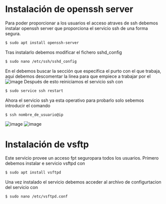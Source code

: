 # Instalación de openssh server
Para poder proporcionar a los usuarios el acceso atraves de ssh debemos instalar openssh server que proporciona el servicio ssh de una forma segura.
```bash
$ sudo apt install openssh-server
```
Tras instalarlo debemos modificar el fichero sshd_config
```bash
$ sudo nano /etc/ssh/sshd_config
``` 

En el debemos buscar la sección que especifica el purto con el que trabaja, aqui debemos descomentar la linea para que empiece a trabajar por el 
![image](https://user-images.githubusercontent.com/91255763/220370469-02ef85ff-cd84-44e3-9ac8-c2a8f96bd27a.png)
Después de esto reiniciamos el servicio ssh con
```bash
$ sudo service ssh restart
```
Ahora el servicio ssh ya esta operativo para probarlo solo sebemos introducir el comando
```bash
$ ssh nombre_de_usuario@ip
```
![image](https://user-images.githubusercontent.com/91255763/220383509-af84181a-8535-45fc-b277-67b420022ea6.png)
![image](https://user-images.githubusercontent.com/91255763/220383814-44787581-bdc5-427d-82d2-60d577399b2e.png)

# Instalación de vsftp
Este servicio provee un acceso fpt seguropara todos los usuarios. 
Primero debemos instalar e servicio vsftpd con
```bash 
$ sudo apt install vsftpd
```
Una vez instalado el servicio debemos acceder al archivo de configurtacion del servicio con
```bash 
$ sudo nano /etc/vsftpd.conf
```
